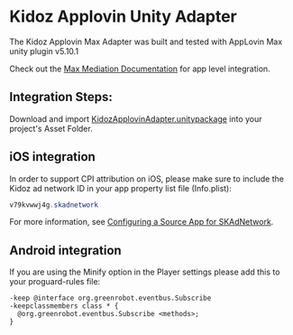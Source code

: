 # Kidoz Applovin Unity Adapter

The Kidoz Applovin Max Adapter was built and tested with AppLovin Max unity plugin v5.10.1 <Br>

Check out the [Max Mediation Documentation](https://dash.applovin.com/documentation/mediation/unity/getting-started/integration) for app level integration.

## Integration Steps:

Download and import [KidozApplovinAdapter.unitypackage](/Mediation/AppLovin%20Max%20Adapter/Unity/KidozApplovinAdapter.unitypackage) into your project's Asset Folder.

## iOS integration

In order to support CPI attribution on iOS, please make sure to include the Kidoz ad network ID in your app property list file (Info.plist):

```java
v79kvwwj4g.skadnetwork	
```
For more information, see [Configuring a Source App for SKAdNetwork](https://developer.apple.com/documentation/storekit/skadnetwork/configuring_a_source_app).

## Android integration
If you are using the Minify option in the Player settings please add this to your proguard-rules file:
```
-keep @interface org.greenrobot.eventbus.Subscribe  
-keepclassmembers class * {  
  @org.greenrobot.eventbus.Subscribe <methods>;  
}
```
